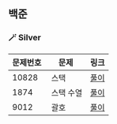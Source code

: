 ## 백준

### 🪄 Silver

| 문제번호 | 문제       | 링크                             |
| -------- | ---------- | -------------------------------- |
| 10828    |  스택      | [풀이](./Silver/10828. 스택)     |
| 1874     |  스택 수열 | [풀이](./Silver/1874. 스택 수열) |
| 9012     |  괄호      | [풀이](./Silver/9012. 괄호)      |
